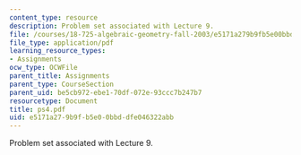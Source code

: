 ```yaml
---
content_type: resource
description: Problem set associated with Lecture 9.
file: /courses/18-725-algebraic-geometry-fall-2003/e5171a279b9fb5e00bbddfe046322abb_ps4.pdf
file_type: application/pdf
learning_resource_types:
- Assignments
ocw_type: OCWFile
parent_title: Assignments
parent_type: CourseSection
parent_uid: be5cb972-ebe1-70df-072e-93ccc7b247b7
resourcetype: Document
title: ps4.pdf
uid: e5171a27-9b9f-b5e0-0bbd-dfe046322abb
---
```

Problem set associated with Lecture 9.

